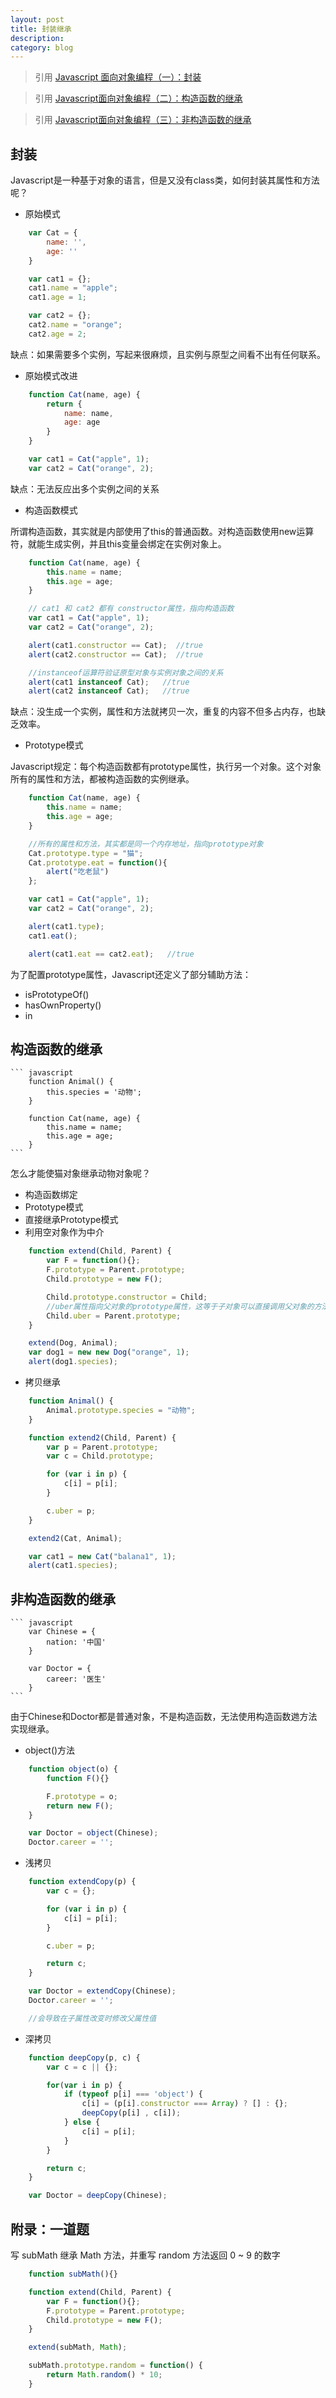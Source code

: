 ```yaml
---
layout: post
title: 封装继承
description: 
category: blog
---
```


> 引用 [Javascript 面向对象编程（一）：封装](http://www.ruanyifeng.com/blog/2010/05/object-oriented_javascript_encapsulation.html)     

> 引用 [Javascript面向对象编程（二）：构造函数的继承](http://www.ruanyifeng.com/blog/2010/05/object-oriented_javascript_inheritance.html)     

> 引用 [Javascript面向对象编程（三）：非构造函数的继承](http://www.ruanyifeng.com/blog/2010/05/object-oriented_javascript_inheritance_continued.html)

## 封装
Javascript是一种基于对象的语言，但是又没有class类，如何封装其属性和方法呢？
- 原始模式
``` javascript
    var Cat = {
        name: '',
        age: ''
    }

    var cat1 = {};
    cat1.name = "apple";
    cat1.age = 1;

    var cat2 = {};
    cat2.name = "orange";
    cat2.age = 2;
```
缺点：如果需要多个实例，写起来很麻烦，且实例与原型之间看不出有任何联系。

- 原始模式改进
``` javascript
    function Cat(name, age) {
        return {
            name: name,
            age: age
        }
    }

    var cat1 = Cat("apple", 1);
    var cat2 = Cat("orange", 2);
```
缺点：无法反应出多个实例之间的关系

- 构造函数模式    

所谓构造函数，其实就是内部使用了this的普通函数。对构造函数使用new运算符，就能生成实例，并且this变量会绑定在实例对象上。
``` javascript
    function Cat(name, age) {
        this.name = name;
        this.age = age;
    }

    // cat1 和 cat2 都有 constructor属性，指向构造函数
    var cat1 = Cat("apple", 1);
    var cat2 = Cat("orange", 2);

    alert(cat1.constructor == Cat);  //true
    alert(cat2.constructor == Cat);  //true

    //instanceof运算符验证原型对象与实例对象之间的关系
    alert(cat1 instanceof Cat);   //true
    alert(cat2 instanceof Cat);   //true
```
缺点：没生成一个实例，属性和方法就拷贝一次，重复的内容不但多占内存，也缺乏效率。

- Prototype模式    

Javascript规定：每个构造函数都有prototype属性，执行另一个对象。这个对象所有的属性和方法，都被构造函数的实例继承。
``` javascript
    function Cat(name, age) {
        this.name = name;
        this.age = age;
    }

    //所有的属性和方法，其实都是同一个内存地址，指向prototype对象
    Cat.prototype.type = "猫";
    Cat.prototype.eat = function(){
        alert("吃老鼠")
    };

    var cat1 = Cat("apple", 1);
    var cat2 = Cat("orange", 2); 

    alert(cat1.type);
    cat1.eat();

    alert(cat1.eat == cat2.eat);   //true
```
为了配置prototype属性，Javascript还定义了部分辅助方法：
- isPrototypeOf()
- hasOwnProperty()
- in

## 构造函数的继承
    ``` javascript
        function Animal() {
            this.species = '动物';
        }

        function Cat(name, age) {
            this.name = name;
            this.age = age;
        }
    ```
怎么才能使猫对象继承动物对象呢？

- 构造函数绑定
- Prototype模式
- 直接继承Prototype模式
- 利用空对象作为中介
``` javascript
    function extend(Child, Parent) {
        var F = function(){};
        F.prototype = Parent.prototype;
        Child.prototype = new F();

        Child.prototype.constructor = Child;
        //uber属性指向父对象的prototype属性，这等于子对象可以直接调用父对象的方法。
        Child.uber = Parent.prototype;  
    }

    extend(Dog, Animal);
    var dog1 = new new Dog("orange", 1);
    alert(dog1.species);
```
- 拷贝继承
``` javascript
    function Animal() {
        Animal.prototype.species = "动物";
    }

    function extend2(Child, Parent) {
        var p = Parent.prototype;
        var c = Child.prototype;

        for (var i in p) {
            c[i] = p[i];
        }

        c.uber = p;
    }

    extend2(Cat, Animal);

    var cat1 = new Cat("balana1", 1);
    alert(cat1.species);
```

## 非构造函数的继承
    ``` javascript
        var Chinese = {
            nation: '中国'
        }
    
        var Doctor = {
            career: '医生'
        }
    ```
由于Chinese和Doctor都是普通对象，不是构造函数，无法使用构造函数逇方法实现继承。

- object()方法
``` javascript
    function object(o) {
        function F(){}

        F.prototype = o;
        return new F();
    }

    var Doctor = object(Chinese);
    Doctor.career = '';
```
- 浅拷贝
``` javascript
    function extendCopy(p) {
        var c = {};

        for (var i in p) {
            c[i] = p[i];
        }

        c.uber = p;

        return c;
    }

    var Doctor = extendCopy(Chinese);
    Doctor.career = '';

    //会导致在子属性改变时修改父属性值
```
- 深拷贝
``` javascript
    function deepCopy(p, c) {
        var c = c || {};

        for(var i in p) {
            if (typeof p[i] === 'object') {
                c[i] = (p[i].constructor === Array) ? [] : {};
                deepCopy(p[i] , c[i]);
            } else {
                c[i] = p[i];
            }
        }

        return c;
    }

    var Doctor = deepCopy(Chinese);
```

## 附录：一道题
写 subMath 继承 Math 方法，并重写 random 方法返回 0 ~ 9 的数字
``` javascript
    function subMath(){}

    function extend(Child, Parent) {
        var F = function(){};
        F.prototype = Parent.prototype;
        Child.prototype = new F();
    }

    extend(subMath, Math);

    subMath.prototype.random = function() {
        return Math.random() * 10;
    }
```
